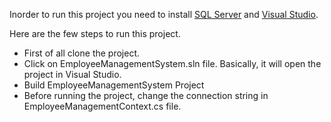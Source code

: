 Inorder to run this project you need to install [SQL Server](https://www.microsoft.com/en-gb/sql-server/sql-server-downloads) and [Visual Studio](https://visualstudio.microsoft.com/).

Here are the few steps to run this project. 

- First of all clone the project. 
- Click on EmployeeManagementSystem.sln file. Basically, it will open the project in Visual Studio.
- Build EmployeeManagementSystem Project
- Before running the project, change the connection string in EmployeeManagementContext.cs file.
